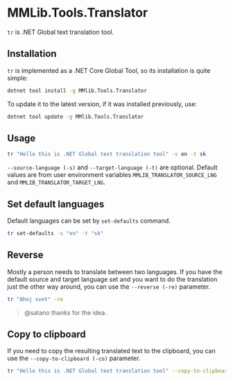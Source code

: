 # MMLib.Tools.Translator

`tr` is .NET Global text translation tool.

## Installation
`tr` is implemented as a .NET Core Global Tool, so its installation is quite simple:

```bash
dotnet tool install -g MMlib.Tools.Translator
```

To update it to the latest version, if it was installed previously, use:

```bash
dotnet tool update -g MMlib.Tools.Translator
```

## Usage

```bash
tr "Hello this is .NET Global text translation tool" -s en -t sk
```

`--source-language (-s)` and `--target-language (-t)` are optional. Default values are from user environment variables `MMLIB_TRANSLATOR_SOURCE_LNG` and `MMLIB_TRANSLATOR_TARGET_LNG`.

## Set default languages

Default languages can be set by `set-defaults` command.

```bash
tr set-defaults -s "en" -t "sk"
```

## Reverse

Mostly a person needs to translate between two languages. If you have the default source and target language set and you want to do the translation just the other way around, you can use the `--reverse (-re)` parameter.

```bash
tr "Ahoj svet" -re
```

> @satano thanks for the idea.

## Copy to clipboard

If you need to copy the resulting translated text to the clipboard, you can use the `--copy-to-clipboard (-co)` parameter.

```bash
tr "Hello this is .NET Global text translation tool" --copy-to-clipboard
```
